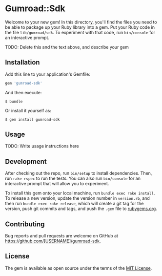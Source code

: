 # Gumroad::Sdk

Welcome to your new gem! In this directory, you'll find the files you need to be able to package up your Ruby library into a gem. Put your Ruby code in the file `lib/gumroad/sdk`. To experiment with that code, run `bin/console` for an interactive prompt.

TODO: Delete this and the text above, and describe your gem

## Installation

Add this line to your application's Gemfile:

```ruby
gem 'gumroad-sdk'
```

And then execute:

    $ bundle

Or install it yourself as:

    $ gem install gumroad-sdk

## Usage

TODO: Write usage instructions here

## Development

After checking out the repo, run `bin/setup` to install dependencies. Then, run `rake rspec` to run the tests. You can also run `bin/console` for an interactive prompt that will allow you to experiment.

To install this gem onto your local machine, run `bundle exec rake install`. To release a new version, update the version number in `version.rb`, and then run `bundle exec rake release`, which will create a git tag for the version, push git commits and tags, and push the `.gem` file to [rubygems.org](https://rubygems.org).

## Contributing

Bug reports and pull requests are welcome on GitHub at https://github.com/[USERNAME]/gumroad-sdk.


## License

The gem is available as open source under the terms of the [MIT License](http://opensource.org/licenses/MIT).

